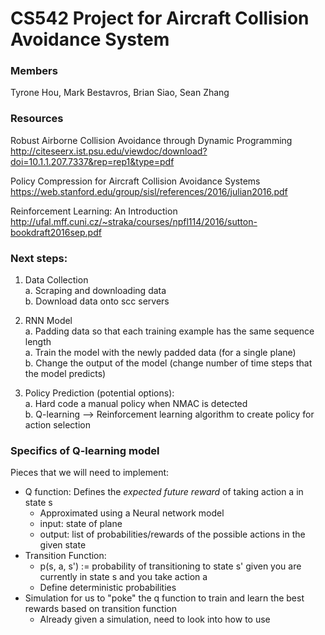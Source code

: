# CS542 Project for Aircraft Collision Avoidance System

### Members
Tyrone Hou, Mark Bestavros, Brian Siao, Sean Zhang

### Resources
Robust Airborne Collision Avoidance through Dynamic Programming </br>
http://citeseerx.ist.psu.edu/viewdoc/download?doi=10.1.1.207.7337&rep=rep1&type=pdf

Policy Compression for Aircraft Collision Avoidance Systems </br>
https://web.stanford.edu/group/sisl/references/2016/julian2016.pdf

Reinforcement Learning: An Introduction </br>
http://ufal.mff.cuni.cz/~straka/courses/npfl114/2016/sutton-bookdraft2016sep.pdf


### Next steps:
1. Data Collection <br>
  a. Scraping and downloading data <br>
  b. Download data onto scc servers 

2. RNN Model <br>
  a. Padding data so that each training example has the same sequence length <br>
  a. Train the model with the newly padded data (for a single plane) <br>
  b. Change the output of the model (change number of time steps that the model predicts)

3. Policy Prediction (potential options): <br>
  a. Hard code a manual policy when NMAC is detected <br>
  b. Q-learning --> Reinforcement learning algorithm to create policy for action selection
  
### Specifics of Q-learning model
Pieces that we will need to implement:
- Q function: Defines the *expected future reward* of taking action a in state s
  - Approximated using a Neural network model
  - input: state of plane
  - output: list of probabilities/rewards of the possible actions in the given state
- Transition Function:
  - p(s, a, s') := probability of transitioning to state s' given you are currently in state s and you take action a
  - Define deterministic probabilities
- Simulation for us to "poke" the q function to train and learn the best rewards based on transition function
  - Already given a simulation, need to look into how to use
